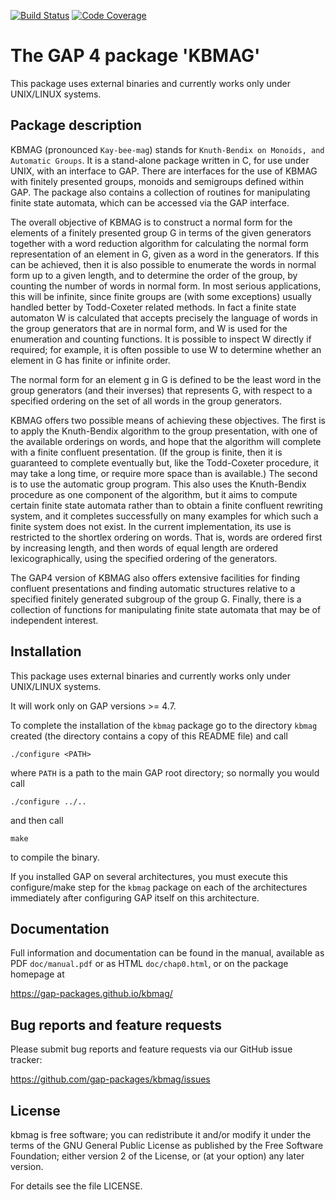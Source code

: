 [![Build Status](https://github.com/gap-packages/kbmag/actions/workflows/CI.yml/badge.svg)](https://github.com/gap-packages/kbmag/actions/workflows/CI.yml)
[![Code Coverage](https://codecov.io/github/gap-packages/kbmag/coverage.svg?branch=master&token=)](https://codecov.io/gh/gap-packages/kbmag)

# The GAP 4 package 'KBMAG'

This package uses external binaries and currently works only under
UNIX/LINUX systems.


## Package description

KBMAG (pronounced `Kay-bee-mag`) stands for `Knuth-Bendix on Monoids, and
Automatic Groups`. It is a stand-alone package written in C, for use under
UNIX, with an interface to GAP. There are interfaces for the use of KBMAG with
finitely presented groups, monoids and semigroups defined within GAP. The
package also contains a collection of routines for manipulating finite state
automata, which can be accessed via the GAP interface.

The overall objective of KBMAG is to construct a normal form for the elements
of a finitely presented group G in terms of the given generators together with
a word reduction algorithm for calculating the normal form representation of
an element in G, given as a word in the generators. If this can be achieved,
then it is also possible to enumerate the words in normal form up to a given
length, and to determine the order of the group, by counting the number of
words in normal form. In most serious applications, this will be infinite,
since finite groups are (with some exceptions) usually handled better by
Todd-Coxeter related methods. In fact a finite state automaton W is calculated
that accepts precisely the language of words in the group generators that are
in normal form, and W is used for the enumeration and counting functions. It
is possible to inspect W directly if required; for example, it is often
possible to use W to determine whether an element in G has finite or infinite
order.

The normal form for an element g in G is defined to be the least word in the
group generators (and their inverses) that represents G, with respect to a
specified ordering on the set of all words in the group generators.

KBMAG offers two possible means of achieving these objectives. The first is to
apply the Knuth-Bendix algorithm to the group presentation, with one of the
available orderings on words, and hope that the algorithm will complete with a
finite confluent presentation. (If the group is finite, then it is guaranteed
to complete eventually but, like the Todd-Coxeter procedure, it may take a
long time, or require more space than is available.) The second is to use the
automatic group program. This also uses the Knuth-Bendix procedure as one
component of the algorithm, but it aims to compute certain finite state
automata rather than to obtain a finite confluent rewriting system, and it
completes successfully on many examples for which such a finite system does
not exist. In the current implementation, its use is restricted to the
shortlex ordering on words. That is, words are ordered first by increasing
length, and then words of equal length are ordered lexicographically, using
the specified ordering of the generators.

The GAP4 version of KBMAG also offers extensive facilities for finding
confluent presentations and finding automatic structures relative to a
specified finitely generated subgroup of the group G. Finally, there is a
collection of functions for manipulating finite state automata that may be of
independent interest.


## Installation

This package uses external binaries and currently works only under
UNIX/LINUX systems.

It will work only on GAP versions >= 4.7.

To complete the installation of the `kbmag` package go to the
directory `kbmag` created (the directory contains a copy of this
README file) and call

    ./configure <PATH>

where `PATH` is a path to the main GAP root directory; so normally you
would call

    ./configure ../..

and then call

    make

to compile the binary.

If you installed GAP on several architectures, you must execute this
configure/make step for the `kbmag` package on each of the architectures
immediately after configuring GAP itself on this architecture.


## Documentation

Full information and documentation can be found in the manual, available
as PDF `doc/manual.pdf` or as HTML `doc/chap0.html`, or on the package
homepage at

  <https://gap-packages.github.io/kbmag/>


## Bug reports and feature requests

Please submit bug reports and feature requests via our GitHub issue tracker:

  <https://github.com/gap-packages/kbmag/issues>


## License

kbmag is free software; you can redistribute it and/or modify
it under the terms of the GNU General Public License as published by
the Free Software Foundation; either version 2 of the License, or
(at your option) any later version.

For details see the file LICENSE.
